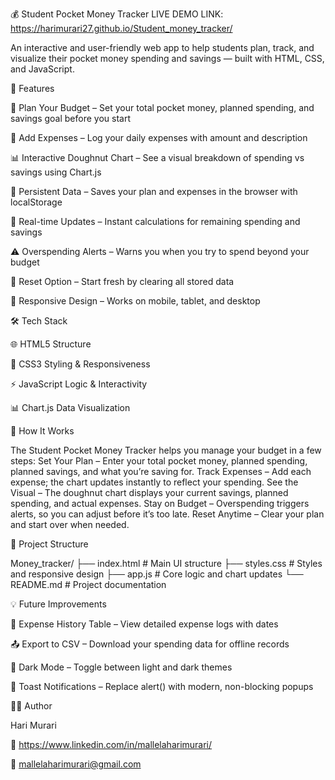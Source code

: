 💰 Student Pocket Money Tracker
LIVE DEMO LINK: https://harimurari27.github.io/Student_money_tracker/

An interactive and user-friendly web app to help students plan, track, and visualize their pocket money spending and savings — built with HTML, CSS, and JavaScript.

🚀 Features

📝 Plan Your Budget – Set your total pocket money, planned spending, and savings goal before you start

💸 Add Expenses – Log your daily expenses with amount and description

📊 Interactive Doughnut Chart – See a visual breakdown of spending vs savings using Chart.js

💾 Persistent Data – Saves your plan and expenses in the browser with localStorage

🔄 Real-time Updates – Instant calculations for remaining spending and savings

⚠️ Overspending Alerts – Warns you when you try to spend beyond your budget

🧹 Reset Option – Start fresh by clearing all stored data

📱 Responsive Design – Works on mobile, tablet, and desktop

🛠 Tech Stack


🌐 HTML5	Structure

🎨 CSS3	Styling & Responsiveness

⚡ JavaScript	Logic & Interactivity

📊 Chart.js	Data Visualization

📖 How It Works

The Student Pocket Money Tracker helps you manage your budget in a few steps:
Set Your Plan – Enter your total pocket money, planned spending, planned savings, and what you’re saving for.
Track Expenses – Add each expense; the chart updates instantly to reflect your spending.
See the Visual – The doughnut chart displays your current savings, planned spending, and actual expenses.
Stay on Budget – Overspending triggers alerts, so you can adjust before it’s too late.
Reset Anytime – Clear your plan and start over when needed.

📂 Project Structure


Money_tracker/
├── index.html    # Main UI structure
├── styles.css    # Styles and responsive design
├── app.js        # Core logic and chart updates
└── README.md     # Project documentation

💡 Future Improvements

📜 Expense History Table – View detailed expense logs with dates

📤 Export to CSV – Download your spending data for offline records

🌙 Dark Mode – Toggle between light and dark themes

🔔 Toast Notifications – Replace alert() with modern, non-blocking popups

🧑‍💻 Author

Hari Murari

🔗 https://www.linkedin.com/in/mallelaharimurari/

📧 mallelaharimurari@gmail.com
